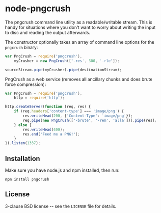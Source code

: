 node-pngcrush
=============

The pngcrush command line utility as a readable/writable stream. This
is handy for situations where you don't want to worry about writing
the input to disc and reading the output afterwards.

The constructor optionally takes an array of command line options for
the `pngcrush` binary:

```javascript
var PngCrush = require('pngcrush'),
    myCrusher = new PngCrush(['-res', 300, '-rle']);

sourceStream.pipe(myCrusher).pipe(destinationStream);
```

PngCrush as a web service (removes all ancillary chunks and does brute
force compression):

```javascript
var PngCrush = require('pngcrush'),
    http = require('http');

http.createServer(function (req, res) {
    if (req.headers['content-type'] === 'image/png') {
        res.writeHead(200, {'Content-Type': 'image/png'});
        req.pipe(new PngCrush(['-brute', '-rem', 'alla'])).pipe(res);
    } else {
        res.writeHead(400);
        res.end('Feed me a PNG!');
    }
}).listen(1337);
```

Installation
------------

Make sure you have node.js and npm installed, then run:

    npm install pngcrush

License
-------

3-clause BSD license -- see the `LICENSE` file for details.

